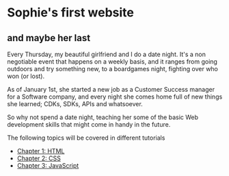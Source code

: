 # Sophie's first website
## and maybe her last

Every Thursday, my beautiful girlfriend and I do a date night. It's a non negotiable event that happens on a weekly basis, and it ranges from going outdoors and try something new, to a boardgames night, fighting over who won (or lost).

As of January 1st, she started a new job as a Customer Success manager for a Software company, and every night she comes home full of new things she learned; CDKs, SDKs, APIs and whatsoever.

So why not spend a date night, teaching her some of the basic Web development skills that might come in handy in the future.

The following topics will be covered in different tutorials
- [Chapter 1: HTML](tutorials/chapter-1)
- [Chapter 2: CSS](tutorials/chapter-2)
- [Chapter 3: JavaScript](tutorials/chapter-3)